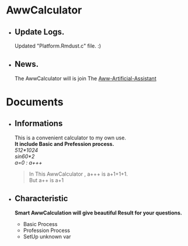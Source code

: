 # AwwCalculator  
+ ## Update Logs.  
  Updated "Platform.Rmdust.c" file.
  :)

+ ## News.  
  The AwwCalculator will is join The [Aww-Artificial-Assistant](https://github.com/bre97-web/Aww-Artificial-Assistant)  

# Documents  
+ ## Informations
  This is a convenient calculator to my own use.  
  **It include Basic and Prefession process.**  
  _512*1024_  
  _sin60*2_  
  _a=0 : a+++_  
  > In This AwwCalculator , a+++ is a+1+1+1.  
  > But a++ is a+1  
  
+ ## Characteristic
  **Smart AwwCalculation will give beautiful Result for your questions.**  
  - Basic Process  
  - Profession Process  
  - SetUp unknown var  
  
  
